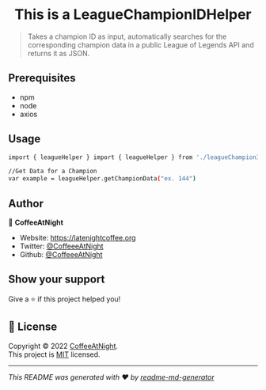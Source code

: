 <h1 align="center">This is a LeagueChampionIDHelper</h1>

> Takes a champion ID as input, automatically searches for the corresponding champion data in a public League of Legends API and returns it as JSON.

## Prerequisites

- npm
- node
- axios

## Usage

```sh
import { leagueHelper } import { leagueHelper } from './leagueChampionIdHelper.js';

//Get Data for a Champion
var example = leagueHelper.getChampionData("ex. 144")
```

## Author

👤 **CoffeeAtNight**

* Website: https://latenightcoffee.org
* Twitter: [@CoffeeeAtNight](https://twitter.com/CoffeeeAtNight)
* Github: [@CoffeeeAtNight](https://github.com/CoffeeeAtNight)

## Show your support

Give a ⭐️ if this project helped you!

## 📝 License

Copyright © 2022 [CoffeeAtNight](https://github.com/CoffeeeAtNight).<br />
This project is [MIT](https://github.com/kefranabg/readme-md-generator/blob/master/LICENSE) licensed.

***
_This README was generated with ❤️ by [readme-md-generator](https://github.com/kefranabg/readme-md-generator)_
